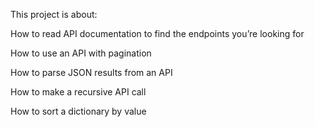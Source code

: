 This project is about:

How to read API documentation to find the endpoints you’re looking for

How to use an API with pagination

How to parse JSON results from an API

How to make a recursive API call

How to sort a dictionary by value

